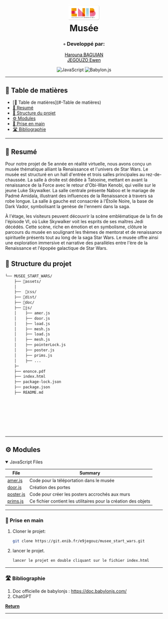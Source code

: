 <div align="center">
<h1 align="center">
<img src="./assets/enib_logo.png" width="100" />
<br>Musée</h1>

<h3>◦ Developpé par:</h3>
<div style="display:flex; flex-direction:column; text-align:center">
<a href="https://github.com/BAGUIAN01" style="color: black;text-align:center">Harouna BAGUIAN</a>
<a href="#" style="color: black;">JEGOUZO Ewen</a>


</div>


<p align="center">

<img src="https://img.shields.io/badge/JavaScript-323330?style=for-the-badge&logo=javascript&logoColor=F7DF1E" alt="JavaScript" />
<img src="https://img.shields.io/badge/Babylon.js-000000?style=for-the-badge&logo=babylon.js&logoColor=F89406" alt="Babylon.js" />




</p>
</div>

_ _ _

## 📖 Table de matières
- [📖 Table de matières](#-Table de matières)
- [📍 Resumé](#-Resumé)
- [📂 Structure du projet](#-repository-structure)
- [⚙️ Modules](#modules)
- [🚀 Prise en main](#-getting-started)
- [🛣 Bibliographie](#-bibliographie)



---


## 📍 Resumé

Pour notre projet de 5e année en réalité virtuelle, nous avons conçu un musée thématique alliant la Renaissance et l'univers de Star Wars. Le musée est structuré en un hall d'entrée et trois salles principales au rez-de-chaussée. La salle à droite est dédiée à Tatooine, mettant en avant la renaissance de la Force avec le retour d'Obi-Wan Kenobi, qui veille sur le jeune Luke Skywalker. La salle centrale présente Naboo et le mariage de Padmé Amidala, illustrant des influences de la Renaissance à travers sa robe longue. La salle à gauche est consacrée à l'Étoile Noire, la base de Dark Vador, symbolisant la genèse de l'ennemi dans la saga.

À l'étage, les visiteurs peuvent découvrir la scène emblématique de la fin de l'épisode VI, où Luke Skywalker voit les esprits de ses maîtres Jedi décédés. Cette scène, riche en émotion et en symbolisme, clôture le parcours du musée en soulignant les thèmes de mentorat et de renaissance spirituelle présents tout au long de la saga Star Wars. Le musée offre ainsi une exploration immersive et narrative des parallèles entre l'ère de la Renaissance et l'épopée galactique de Star Wars.


## 📂 Structure du projet

```sh
└── MUSEE_START_WARS/
    ├── 📂assets/
    │   
    ├──  📂css/
    ├── 📂dist/
    ├── 📂doc/
    ├── 📂js/
    │    ├── amer.js
    │    ├── door.js
    │    ├── load.js
    │    ├── mesh.js
    │    ├── load.js
    │    ├── mesh.js
    │    ├── pointerLock.js
    │    ├── poster.js
    │    ├── prims.js
    │    ├── ...
    ├─
    ├── enonce.pdf
    ├── index.html
    ├── package-lock.json
    ├── package.json
    ├── README.md
    
    
         
    


    

```

---
## ⚙️ Modules

<details open><summary>JavaScript Files</summary>

| File               | Summary                                                |
|--------------------|--------------------------------------------------------|
| [amer.js]({file})  | Code pour la téléportation dans le musée               |
| [door.js]({file})  | Création des portes                                    |
| [poster.js]({file})| Code pour créer les posters accrochés aux murs         |
| [prims.js]({file}) | Ce fichier contient les utilitaires pour la création des objets |

</details>

_ _ _ 
### 🚀 Prise en main
1. Cloner le projet:
   ```sh
   git clone https://git.enib.fr/e9jegouz/musee_start_wars.git

   ```
2. lancer le projet.
   ```sh
   lancer le projet en double cliquant sur le fichier index.html

   ```

_ _ _ 
### 🛣 Bibliographie
1. Doc officielle de babylonjs : https://doc.babylonjs.com/
2. ChatGPT

[**Return**](#Top)
_ _ _